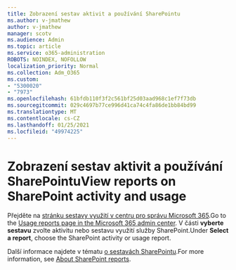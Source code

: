 ```yaml
---
title: Zobrazení sestav aktivit a používání SharePointu
ms.author: v-jmathew
author: v-jmathew
manager: scotv
ms.audience: Admin
ms.topic: article
ms.service: o365-administration
ROBOTS: NOINDEX, NOFOLLOW
localization_priority: Normal
ms.collection: Adm_O365
ms.custom:
- "5300020"
- "7973"
ms.openlocfilehash: 61bfdb110f3f2c561bf25d03aad968c1ef7f73db
ms.sourcegitcommit: 029c4697b77ce996d41ca74c4fa86de1bb84bd99
ms.translationtype: MT
ms.contentlocale: cs-CZ
ms.lasthandoff: 01/25/2021
ms.locfileid: "49974225"
---
```

# <a name="view-reports-on-sharepoint-activity-and-usage"></a><span data-ttu-id="a4925-102">Zobrazení sestav aktivit a používání SharePointu</span><span class="sxs-lookup"><span data-stu-id="a4925-102">View reports on SharePoint activity and usage</span></span>

<span data-ttu-id="a4925-103">Přejděte na [stránku sestavy využití v centru pro správu Microsoft 365](https://admin.microsoft.com/AdminPortal/Home).</span><span class="sxs-lookup"><span data-stu-id="a4925-103">Go to the [Usage reports page in the Microsoft 365 admin center](https://admin.microsoft.com/AdminPortal/Home).</span></span> <span data-ttu-id="a4925-104">V části **vyberte sestavu** zvolte aktivitu nebo sestavu využití služby SharePoint.</span><span class="sxs-lookup"><span data-stu-id="a4925-104">Under **Select a report**, choose the SharePoint activity or usage report.</span></span>

<span data-ttu-id="a4925-105">Další informace najdete v tématu [o sestavách SharePointu](https://go.microsoft.com/fwlink/?linkid=875240).</span><span class="sxs-lookup"><span data-stu-id="a4925-105">For more information, see [About SharePoint reports](https://go.microsoft.com/fwlink/?linkid=875240).</span></span>
